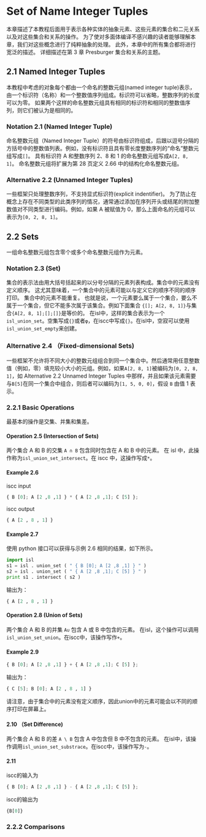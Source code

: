 # Set of Name Integer Tuples
本章描述了本教程后面用于表示各种实体的抽象元素、这些元素的集合和二元关系以及对这些集合和关系的操作。 为了使对多面体编译不感兴趣的读者能够理解本章，我们对这些概念进行了纯粹抽象的处理。 此外，本章中的所有集合都将进行宽泛的描述。 详细描述在第 3 章 Presburger 集合和关系的主题。

## 2.1 Named Integer Tuples
本教程中考虑的对象每个都由一个命名的整数元组(named integer tuple)表示，由一个标识符（名称）和一个整数值序列组成。标识符可以省略，整数序列的长度可以为零。 如果两个这样的命名整数元组具有相同的标识符和相同的整数值序列，则它们被认为是相同的。

### Notation 2.1 (Named Integer Tuple)
命名整数元组（Named Integer Tuple）的符号由标识符组成，后跟以逗号分隔的方括号中的整数值列表。例如，没有标识符且具有零长度整数序列的“命名”整数元组写成`[]`。 具有标识符 A 和整数序列 2、8 和 1 的命名整数元组写成`A[2, 8, 1]`。 命名整数元组将扩展为第 28 页定义 2.66 中的结构化命名整数元组。

### Alternative 2.2 (Unnamed Integer Tuples)
一些框架只处理整数序列，不支持显式标识符(explicit indentifier)。 为了防止在概念上存在不同类型的此类序列的情况，通常通过添加在序列开头或结尾的附加整数值对不同类型进行编码。例如，如果 A 被赋值为 0，那么上面命名的元组可以表示为`[0, 2, 8, 1]`。

## 2.2 Sets
一组命名整数元组包含零个或多个命名整数元组作为元素。

### Notation 2.3 (Set)
集合的表示法由用大括号括起来的以分号分隔的元素列表构成。集合中的元素没有定义顺序。 这尤其意味着，一个集合中的元素可能以与定义它的顺序不同的顺序打印。 集合中的元素不能重复。 也就是说，一个元素要么属于一个集合，要么不属于一个集合，但它不能多次属于该集合。例如下面集合
`{[]; A[2, 8, 1]}`与集合`{A[2, 8, 1];[];[]}`是等价的。
在isl中，这样的集合表示为一个`isl_union_set`。空集写成`{}`或者`φ`，在iscc中写成`{}`。在isl中，空寂可以使用`isl_union_set_empty`来创建。

### Alternative 2.4 （Fixed-dimensional Sets)
一些框架不允许将不同大小的整数元组组合到同一个集合中。然后通常用任意整数值（例如，零）填充较小大小的元组。例如，如果`A[2, 8, 1]`被编码为`[0, 2, 8, 1]`，如 Alternative 2.2 Unnamed Integer Tuples 中那样，并且如果该元素需要与`B[5]`在同一个集合中组合，则后者可以编码为`[1, 5, 0, 0]`，假设 `B` 由值 1 表示。

### 2.2.1 Basic Operations
最基本的操作是交集、并集和集差。

#### Operation 2.5 (Intersection of Sets)
两个集合 A 和 B 的交集 `A ∩ B` 包含同时包含在 A 和 B 中的元素。
在 isl 中，此操作称为`isl_union_set_intersect`。在 iscc 中，这操作写成`*`。

#### Example 2.6 
iscc input
```python
{ B [0]; A [2 ,8 ,1] } * { A [2 ,8 ,1]; C [5] };
```
iscc output
```python
{ A [2 , 8 , 1] }
```

#### Example 2.7  
使用 python 接口可以获得与示例 2.6 相同的结果，如下所示。
```python
import isl
s1 = isl . union_set ( " { B [0]; A [2 ,8 ,1] } " )
s2 = isl . union_set ( " { A [2 ,8 ,1]; C [5] } " )
print s1 . intersect ( s2 )

```
输出为：
```python
{ A [2 , 8 , 1] }
```

#### Operation 2.8 (Union of Sets)
两个集合 A 和 B 的并集 `A∪` 包含 A 或 B 中包含的元素。
在isl，这个操作可以调用`isl_union_set_union`。在iscc中，该操作写作`+`。

#### Example 2.9
```python
{ B [0]; A [2 ,8 ,1] } + { A [2 ,8 ,1]; C [5] };
```
输出为：
```python
{ C [5]; B [0]; A [2 , 8 , 1] }
```
请注意，由于集合中的元素没有定义顺序，因此union中的元素可能会以不同的顺序打印在屏幕上。

#### 2.10 （Set Difference)
两个集合 A 和 B 的差 `A \ B` 包含 A 中包含但 B 中不包含的元素。
在isl中，该操作调用`isl_union_set_substrace`。在iscc中，该操作写为`-`。


#### 2.11
iscc的输入为
```python
{ B [0]; A [2 ,8 ,1] } - { A [2 ,8 ,1]; C [5] };
```
iscc的输出为
```python
{B[0]}
```

### 2.2.2 Comparisons